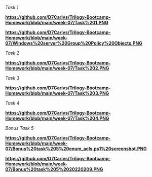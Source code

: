 *Task 1*

**https://github.com/D7Carivs/Trilogy-Bootcamp-Homework/blob/main/week-07/Task%201.PNG**

**https://github.com/D7Carivs/Trilogy-Bootcamp-Homework/blob/main/week-07/Windows%20server%20Group%20Policy%20Objects.PNG**

*Task 2*

**https://github.com/D7Carivs/Trilogy-Bootcamp-Homework/blob/main/week-07/Task%202.PNG**

*Task 3*

**https://github.com/D7Carivs/Trilogy-Bootcamp-Homework/blob/main/week-07/Task%203.PNG**

*Task 4*

**https://github.com/D7Carivs/Trilogy-Bootcamp-Homework/blob/main/week-07/Task%204.PNG**

*Bonus Task 5*

**https://github.com/D7Carivs/Trilogy-Bootcamp-Homework/blob/main/week-07/Bonus%20task%205%20enum_acls.ps1%20screenshot.PNG**

**https://github.com/D7Carivs/Trilogy-Bootcamp-Homework/blob/main/week-07/Bonus%20task%205%2020220209.PNG**